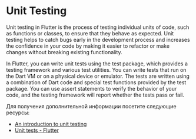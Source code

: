 # Unit Testing

Unit testing in Flutter is the process of testing individual units of code, such as functions or classes, to ensure that they behave as expected. Unit testing helps to catch bugs early in the development process and increases the confidence in your code by making it easier to refactor or make changes without breaking existing functionality.

In Flutter, you can write unit tests using the test package, which provides a testing framework and various test utilities. You can write tests that run on the Dart VM or on a physical device or emulator. The tests are written using a combination of Dart code and special test functions provided by the test package. You can use assert statements to verify the behavior of your code, and the testing framework will report whether the tests pass or fail.

Для получения дополнительной информации посетите следующие ресурсы:

- [An introduction to unit testing](https://docs.flutter.dev/cookbook/testing/unit/introduction)
- [Unit tests - Flutter](https://docs.flutter.dev/testing#unit-tests)
